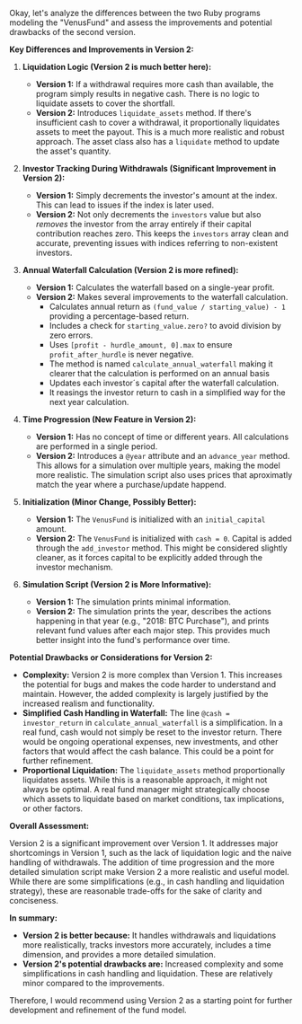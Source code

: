 Okay, let's analyze the differences between the two Ruby programs modeling the "VenusFund" and assess the improvements and potential drawbacks of the second version.

**Key Differences and Improvements in Version 2:**

1.  **Liquidation Logic (Version 2 is much better here):**
    *   **Version 1:**  If a withdrawal requires more cash than available, the program simply results in negative cash.  There is no logic to liquidate assets to cover the shortfall.
    *   **Version 2:**  Introduces `liquidate_assets` method.  If there's insufficient cash to cover a withdrawal, it proportionally liquidates assets to meet the payout.  This is a much more realistic and robust approach. The asset class also has a `liquidate` method to update the asset's quantity.

2.  **Investor Tracking During Withdrawals (Significant Improvement in Version 2):**
    *   **Version 1:**  Simply decrements the investor's amount at the index.  This can lead to issues if the index is later used.
    *   **Version 2:**  Not only decrements the `investors` value but also *removes* the investor from the array entirely if their capital contribution reaches zero. This keeps the `investors` array clean and accurate, preventing issues with indices referring to non-existent investors.

3.  **Annual Waterfall Calculation (Version 2 is more refined):**
    *   **Version 1:** Calculates the waterfall based on a single-year profit.
    *   **Version 2:** Makes several improvements to the waterfall calculation.
        *   Calculates annual return as `(fund_value / starting_value) - 1` providing a percentage-based return.
        *   Includes a check for `starting_value.zero?` to avoid division by zero errors.
        *   Uses `[profit - hurdle_amount, 0].max` to ensure `profit_after_hurdle` is never negative.
        *   The method is named `calculate_annual_waterfall` making it clearer that the calculation is performed on an annual basis
        *   Updates each investor´s capital after the waterfall calculation.
        *   It reasings the investor return to cash in a simplified way for the next year calculation.

4.  **Time Progression (New Feature in Version 2):**
    *   **Version 1:** Has no concept of time or different years.  All calculations are performed in a single period.
    *   **Version 2:**  Introduces a `@year` attribute and an `advance_year` method.  This allows for a simulation over multiple years, making the model more realistic. The simulation script also uses prices that aproximatly match the year where a purchase/update happend.

5.  **Initialization (Minor Change, Possibly Better):**
    *   **Version 1:**  The `VenusFund` is initialized with an `initial_capital` amount.
    *   **Version 2:**  The `VenusFund` is initialized with `cash = 0`.  Capital is added through the `add_investor` method.  This might be considered slightly cleaner, as it forces capital to be explicitly added through the investor mechanism.

6.  **Simulation Script (Version 2 is More Informative):**
    *   **Version 1:** The simulation prints minimal information.
    *   **Version 2:** The simulation prints the year, describes the actions happening in that year (e.g., "2018: BTC Purchase"), and prints relevant fund values after each major step. This provides much better insight into the fund's performance over time.

**Potential Drawbacks or Considerations for Version 2:**

*   **Complexity:** Version 2 is more complex than Version 1.  This increases the potential for bugs and makes the code harder to understand and maintain.  However, the added complexity is largely justified by the increased realism and functionality.
*   **Simplified Cash Handling in Waterfall:** The line `@cash = investor_return` in `calculate_annual_waterfall` is a simplification.  In a real fund, cash would not simply be reset to the investor return.  There would be ongoing operational expenses, new investments, and other factors that would affect the cash balance.  This could be a point for further refinement.
*   **Proportional Liquidation:** The `liquidate_assets` method proportionally liquidates assets. While this is a reasonable approach, it might not always be optimal. A real fund manager might strategically choose which assets to liquidate based on market conditions, tax implications, or other factors.

**Overall Assessment:**

Version 2 is a significant improvement over Version 1.  It addresses major shortcomings in Version 1, such as the lack of liquidation logic and the naive handling of withdrawals. The addition of time progression and the more detailed simulation script make Version 2 a more realistic and useful model. While there are some simplifications (e.g., in cash handling and liquidation strategy), these are reasonable trade-offs for the sake of clarity and conciseness.

**In summary:**

*   **Version 2 is better because:** It handles withdrawals and liquidations more realistically, tracks investors more accurately, includes a time dimension, and provides a more detailed simulation.
*   **Version 2's potential drawbacks are:** Increased complexity and some simplifications in cash handling and liquidation.  These are relatively minor compared to the improvements.

Therefore, I would recommend using Version 2 as a starting point for further development and refinement of the fund model.
